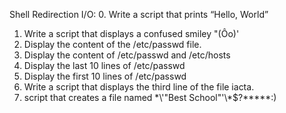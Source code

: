Shell Redirection I/O: 
0. Write a script that prints “Hello, World”
1. Write a script that displays a confused smiley "(Ôo)'
2. Display the content of the /etc/passwd file.
3. Display the content of /etc/passwd and /etc/hosts
4. Display the last 10 lines of /etc/passwd
5. Display the first 10 lines of /etc/passwd
6. Write a script that displays the third line of the file iacta.
7. script that creates a file named \*\\'"Best School"\'\\*$\?\*\*\*\*\*:)

